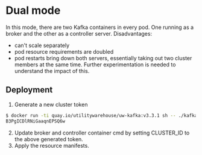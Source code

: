 # Dual mode

In this mode, there are two Kafka containers in every pod. One running as a broker and the other as a controller server.
Disadvantages:
* can't scale separately
* pod resource requirements are doubled
* pod restarts bring down both servers, essentially taking out two cluster members at the same time. Further experimentation is needed to understand the impact of this.

## Deployment

1. Generate a new cluster token

```bash
$ docker run -ti quay.io/utilitywarehouse/uw-kafka:v3.3.1 sh -- ./kafka-storage.sh random-uuid
B3PgICDlRNiGaaqnEPSQ6w
```

2. Update broker and controller container cmd by setting CLUSTER_ID to the above generated token.
3. Apply the resource manifests.
